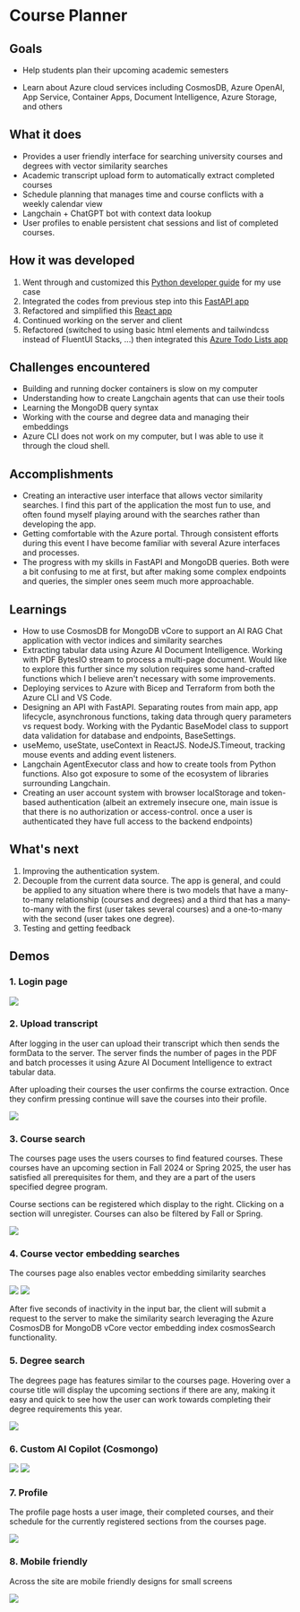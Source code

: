 # Course Planner

## Goals

- Help students plan their upcoming academic semesters

- Learn about Azure cloud services including CosmosDB, Azure OpenAI, App Service, Container Apps, Document Intelligence, Azure Storage, and others

## What it does

- Provides a user friendly interface for searching university courses and degrees with vector similarity searches
- Academic transcript upload form to automatically extract completed courses
- Schedule planning that manages time and course conflicts with a weekly calendar view
- Langchain + ChatGPT bot with context data lookup
- User profiles to enable persistent chat sessions and list of completed courses.

## How it was developed

1. Went through and customized this [Python developer guide](https://github.com/AzureCosmosDB/Azure-OpenAI-Python-Developer-Guide) for my use case
2. Integrated the codes from previous step into this [FastAPI app](https://github.com/AzureCosmosDB/Azure-OpenAI-Python-Developer-Guide/tree/main/Backend)
3. Refactored and simplified this [React app](https://github.com/AzureCosmosDB/Azure-OpenAI-Developer-Guide-Front-End)
4. Continued working on the server and client
5. Refactored (switched to using basic html elements and tailwindcss instead of FluentUI Stacks, ...) then integrated this [Azure Todo Lists app](https://github.com/azure-samples/todo-python-mongo-terraform/tree/main/)

## Challenges encountered

- Building and running docker containers is slow on my computer
- Understanding how to create Langchain agents that can use their tools
- Learning the MongoDB query syntax
- Working with the course and degree data and managing their embeddings
- Azure CLI does not work on my computer, but I was able to use it through the cloud shell.

## Accomplishments

- Creating an interactive user interface that allows vector similarity searches. I find this part of the application the most fun to use, and often found myself playing around with the searches rather than developing the app.
- Getting comfortable with the Azure portal. Through consistent efforts during this event I have become familiar with several Azure interfaces and processes.
- The progress with my skills in FastAPI and MongoDB queries. Both were a bit confusing to me at first, but after making some complex endpoints and queries, the simpler ones seem much more approachable.

## Learnings

- How to use CosmosDB for MongoDB vCore to support an AI RAG Chat application with vector indices and similarity searches
- Extracting tabular data using Azure AI Document Intelligence. Working with PDF BytesIO stream to process a multi-page document. Would like to explore this further since my solution requires some hand-crafted functions which I believe aren't necessary with some improvements.
- Deploying services to Azure with Bicep and Terraform from both the Azure CLI and VS Code.
- Designing an API with FastAPI. Separating routes from main app, app lifecycle, asynchronous functions, taking data through query parameters vs request body. Working with the Pydantic BaseModel class to support data validation for database and endpoints, BaseSettings.
- useMemo, useState, useContext in ReactJS. NodeJS.Timeout, tracking mouse events and adding event listeners.
- Langchain AgentExecutor class and how to create tools from Python functions. Also got exposure to some of the ecosystem of libraries surrounding Langchain.
- Creating an user account system with browser localStorage and token-based authentication (albeit an extremely insecure one, main issue is that there is no authorization or access-control. once a user is authenticated they have full access to the backend endpoints)

## What's next

1. Improving the authentication system.
2. Decouple from the current data source. The app is general, and could be applied to any situation where there is two models that have a many-to-many relationship (courses and degrees) and a third that has a many-to-many with the first (user takes several courses) and a one-to-many with the second (user takes one degree).
3. Testing and getting feedback

## Demos

### 1. Login page

![](https://media4.giphy.com/media/v1.Y2lkPTc5MGI3NjExYjc3dDkweTQyY2psdjZ5MmxyamZrbnA5ZWUybTVicXJ1NzVtaTd6eCZlcD12MV9pbnRlcm5hbF9naWZfYnlfaWQmY3Q9Zw/GjvRAl31L67WmYEJ17/giphy.gif)

### 2. Upload transcript 
After logging in the user can upload their transcript which then sends the formData to the server. The server finds the number of pages in the PDF and batch processes it using Azure AI Document Intelligence to extract tabular data.

After uploading their courses the user confirms the course extraction. Once they confirm pressing continue will save the courses into their profile.

![](https://media3.giphy.com/media/v1.Y2lkPTc5MGI3NjExazliNnlhZXN6dXYyaTR5NmU2c2ZuYmFrczB0MThxajI4anRibHNrdSZlcD12MV9pbnRlcm5hbF9naWZfYnlfaWQmY3Q9Zw/PXX8SXAuVlWYShiHiT/giphy.gif)

### 3. Course search

The courses page uses the users courses to find featured courses. These courses have an upcoming section in Fall 2024 or Spring 2025, the user has satisfied all prerequisites for them, and they are a part of the users specified degree program.

Course sections can be registered which display to the right. Clicking on a section will unregister. Courses can also be filtered by Fall or Spring.

![](https://media1.giphy.com/media/v1.Y2lkPTc5MGI3NjExMGU2d3Yya3RzeDlkcTg1bnlmOG85NGY3aDhzZzR0MzYyMnl1aXVsZyZlcD12MV9pbnRlcm5hbF9naWZfYnlfaWQmY3Q9Zw/YFnugWHUiGwdmmvTZZ/giphy.gif)

### 4. Course vector embedding searches

The courses page also enables vector embedding similarity searches

![](https://media1.giphy.com/media/v1.Y2lkPTc5MGI3NjExeWVmNzV1ZHA1anVoaHh6MXVzY3NydXZ0OXhoZzFqc3lkbWs3NGY0ciZlcD12MV9pbnRlcm5hbF9naWZfYnlfaWQmY3Q9Zw/DQo1RY5uLX1Ih7NB6G/giphy.gif)
![](https://media3.giphy.com/media/v1.Y2lkPTc5MGI3NjExNzk1dmw4N254ZnloZWNpdzRnOHdhaDhmemQ1ZWMzN2sycXUycTA5NCZlcD12MV9pbnRlcm5hbF9naWZfYnlfaWQmY3Q9Zw/2Q5cDiSkaOcyBspl01/giphy.gif)

After five seconds of inactivity in the input bar, the client will submit a request to the server to make the similarity search leveraging the Azure CosmosDB for MongoDB vCore vector embedding index cosmosSearch functionality.

### 5. Degree search

The degrees page has features similar to the courses page. Hovering over a course title will display the upcoming sections if there are any, making it easy and quick to see how the user can work towards completing their degree requirements this year.

![](https://media0.giphy.com/media/v1.Y2lkPTc5MGI3NjExanQydTA2a2thMXloMXlrb2dlOHNrbXJsYzhueWh0dG1zaXZqd2JqZyZlcD12MV9pbnRlcm5hbF9naWZfYnlfaWQmY3Q9Zw/GaSDABkyJTnGpcIAKf/giphy.gif)

### 6. Custom AI Copilot (**Cosmongo**)

![](https://media4.giphy.com/media/v1.Y2lkPTc5MGI3NjExNzFteXgwZXFhb3Y0bzA3bGFkeHJibHU0ZXFyN2pseTY3aXd1NWwzcyZlcD12MV9pbnRlcm5hbF9naWZfYnlfaWQmY3Q9Zw/irSrnGyjbiekmOSr8x/giphy.gif)
![](https://media2.giphy.com/media/v1.Y2lkPTc5MGI3NjExeG51a3B6ajNvZHhhZDBlZjRrYzFmMTJ1MzllYW9uZm40c2tkZ3lkMSZlcD12MV9pbnRlcm5hbF9naWZfYnlfaWQmY3Q9Zw/cE6yjbtS64v4QEe8gi/giphy.gif)

### 7. Profile

The profile page hosts a user image, their completed courses, and their schedule for the currently registered sections from the courses page.

![](https://media4.giphy.com/media/v1.Y2lkPTc5MGI3NjExN2FsZjBrZ3d6cDNtdnUwNXVzcnIwNmNlNGFrYzY0cGxocjB5ZTlwaiZlcD12MV9pbnRlcm5hbF9naWZfYnlfaWQmY3Q9Zw/YgodwVeuEFB5BeuAC1/giphy.gif)

### 8. Mobile friendly

Across the site are mobile friendly designs for small screens

![](https://media1.giphy.com/media/v1.Y2lkPTc5MGI3NjExZnZ6dmhjYnFtNnJqem05M3dlMDd4NHcwOXhxMTRjN2QyNDQ3aHp2NyZlcD12MV9pbnRlcm5hbF9naWZfYnlfaWQmY3Q9Zw/dISpfQwVT0xuTCuxod/giphy.gif)
